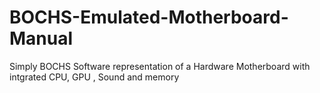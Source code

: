 # BOCHS-Emulated-Motherboard-Manual
Simply BOCHS Software representation of a Hardware Motherboard with intgrated CPU, GPU , Sound and memory
